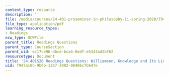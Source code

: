 ```yaml
---
content_type: resource
description: ''
file: /media/courses/24-401-proseminar-in-philosophy-ii-spring-2020/7947a18b9b6b1267300208486c7b647e_MIT24_401S20_Questions17.pdf
file_type: application/pdf
learning_resource_types:
- Readings
ocw_type: OCWFile
parent_title: Readings Questions
parent_type: CourseSection
parent_uid: ec17ce96-dbcd-bca4-0edf-e5343a42bf62
resourcetype: Document
title: '24.401S20 Readings Questions: Williamson, Knowledge and Its Limits'
uid: 7947a18b-9b6b-1267-3002-08486c7b647e
---
```

